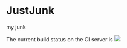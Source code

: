 # JustJunk
my junk

The current build status on the CI server is <a href="http://http://ogsys-ci.cloudapp.net/viewType.html?buildTypeId=ogflex_Package">
<img src="http://ogsys-ci.cloudapp.net/app/rest/builds/buildType:(id:ogflex_Package)/statusIcon"/></a>
